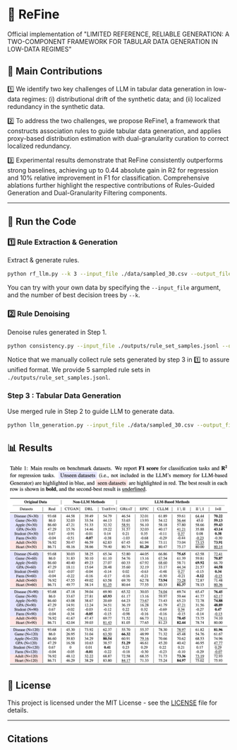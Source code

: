 # 🚀 ReFine
Official implementation of "LIMITED REFERENCE, RELIABLE GENERATION: A TWO-COMPONENT FRAMEWORK FOR TABULAR DATA GENERATION IN LOW-DATA REGIMES"


## 🌟 Main Contributions

:one: We identify two key challenges of LLM in tabular data generation in low-data regimes: (i) distributional drift of the synthetic data; and (ii) localized redundancy in the synthetic data. 

:two: To address the two challenges, we propose ReFine1, a framework that constructs association rules to guide tabular data generation, and applies proxy-based distribution estimation with dual-granularity curation to correct localized redundancy.

:three: Experimental results demonstrate that ReFine consistently outperforms strong baselines, achieving up to 0.44 absolute gain in R2 for regression and 10% relative improvement in F1 for classification. Comprehensive ablations further highlight the respective contributions of Rules-Guided Generation and Dual-Granularity Filtering components.

---

## 📂 Run the Code

### :one: Rule Extraction & Generation
Extract & generate rules.

```bash
python rf_llm.py --k 3 --input_file ./data/sampled_30.csv --output_file ./outputs/llm_generated_rules.jsonl
```
You can try with your own data by specifying the `--input_file` argument, and the number of best decision trees by `--k`.

### :two: Rule Denoising
Denoise rules generated in Step 1.

```bash
python consistency.py --input_file ./outputs/rule_set_samples.jsonl --output_file ./outputs/consistency_result.jsonl
```
Notice that we manually collect rule sets generated by step 3 in :one: to assure unified format. We provide 5 sampled rule sets in `./outputs/rule_set_samples.jsonl`.

### Step 3 : Tabular Data Generation
Use merged rule in Step 2 to guide LLM to generate data.

```bash
python llm_generation.py --input_file ./data/sampled_30.csv --output_file ./data/disease_n_30.csv --consistency_rules_file ./outputs/consistency_result.jsonl
```

## 📊 Results
![Results](./pics/result.png)


## 📜 License

This project is licensed under the MIT License - see the [LICENSE](LICENSE) file for details.

---

## Citations

